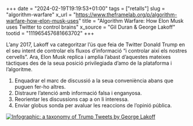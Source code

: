 +++
date = "2024-02-19T19:19:53+01:00"
tags = ["retalls"]
slug = "algorithm-warfare"
x_url = "https://www.theframelab.org/p/algorithm-warfare-how-elon-musk-uses"
title = "Algorithm Warfare: How Elon Musk uses Twitter to control brains"
x_source = "Gil Duran & George Lakoff"
tootid = "111965457681663702"
+++

L’any 2017, Lakoff va categoritzar l’ús que feia de Twitter Donald Trump en el seu intent de controlar els fluxos d’informació “i controlar així els nostres cervells”. Ara, Elon Musk replica i amplia l’abast d’aquestes mateixes tàctiques des de la seua posició privilegiada d’amo de la plataforma i l’algoritme.

1. Enquadrar el marc de discussió a la seua conveniència abans que puguen fer-ho altres.
2. Distraure l’atenció amb informació falsa i enganyosa.
3. Reorientar les discussions cap a on li interessa.
4. Enviar globus sonda per avaluar les reaccions de l’opinió pública.

<a href="https://www.theframelab.org/p/algorithm-warfare-how-elon-musk-uses" title="How Elon Musk uses Twitter to control brains"><img src="https://substackcdn.com/image/fetch/w_1456,c_limit,f_webp,q_auto:good,fl_progressive:steep/https%3A%2F%2Fsubstack-post-media.s3.amazonaws.com%2Fpublic%2Fimages%2F2756d8bc-6566-4b67-a209-6da94062743f_936x1200.jpeg" alt="Infographic: a taxonomy of Trump Tweets by George Lakoff"></a>